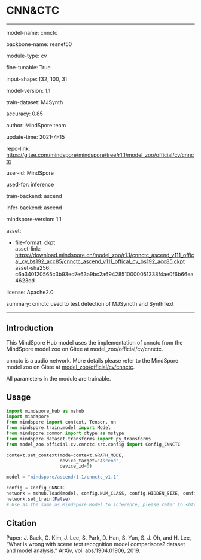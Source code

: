 # CNN&CTC

---

model-name: cnnctc

backbone-name: resnet50

module-type: cv

fine-tunable: True

input-shape: [32, 100, 3]

model-version: 1.1

train-dataset: MJSynth

accuracy: 0.85

author: MindSpore team

update-time: 2021-4-15

repo-link: <https://gitee.com/mindspore/mindspore/tree/r1.1/model_zoo/official/cv/cnnctc>

user-id: MindSpore

used-for: inference

train-backend: ascend

infer-backend: ascend

mindspore-version: 1.1

asset:

-
    file-format: ckpt  
    asset-link: <https://download.mindspore.cn/model_zoo/r1.1/cnnctc_ascend_v111_offical_cv_bs192_acc85/cnnctc_ascend_v111_offical_cv_bs192_acc85.ckpt>
    asset-sha256: c6a340120565c3b93ed7e63a9bc2a69428510000051338f4ae0f6b66ea4623dd

license: Apache2.0

summary: cnnctc used to test detection of MJSyncth and SynthText

---

## Introduction

This MindSpore Hub model uses the implementation of cnnctc from the MindSpore model zoo on Gitee at model_zoo/official/cv/cnnctc.

cnnctc is a audio network. More details please refer to the MindSpore model zoo on Gitee at [model_zoo/official/cv/cnnctc](https://gitee.com/mindspore/mindspore/blob/r1.1/model_zoo/official/cv/cnnctc/README.md).

All parameters in the module are trainable.

## Usage

```python
import mindspore_hub as mshub
import mindspore
from mindspore import context, Tensor, nn
from mindspore.train.model import Model
from mindspore.common import dtype as mstype
from mindspore.dataset.transforms import py_transforms
from model_zoo.official.cv.cnnctc.src.config import Config_CNNCTC

context.set_context(mode=context.GRAPH_MODE,
                    device_target="Ascend",
                    device_id=0)

model = "mindspore/ascend/1.1/cnnctc_v1.1"

config = Config_CNNCTC
network = mshub.load(model, config.NUM_CLASS, config.HIDDEN_SIZE, config.FINAL_FEATURE_WIDTH)
network.set_train(False)
# Use as the same as MindSpore Model to inference, please refer to <https://gitee.com/mindspore/mindspore/tree/master/model_zoo/official/cv/cnnctc>.
```

## Citation

Paper: J. Baek, G. Kim, J. Lee, S. Park, D. Han, S. Yun, S. J. Oh, and H. Lee, “What is wrong with scene text recognition model comparisons? dataset and model analysis,” ArXiv, vol. abs/1904.01906, 2019.
